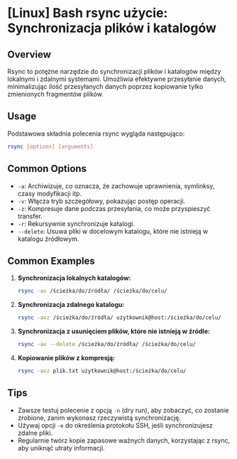 # [Linux] Bash rsync użycie: Synchronizacja plików i katalogów

## Overview
Rsync to potężne narzędzie do synchronizacji plików i katalogów między lokalnymi i zdalnymi systemami. Umożliwia efektywne przesyłanie danych, minimalizując ilość przesyłanych danych poprzez kopiowanie tylko zmienionych fragmentów plików.

## Usage
Podstawowa składnia polecenia rsync wygląda następująco:

```bash
rsync [options] [arguments]
```

## Common Options
- `-a`: Archiwizuje, co oznacza, że zachowuje uprawnienia, symlinksy, czasy modyfikacji itp.
- `-v`: Włącza tryb szczegółowy, pokazując postęp operacji.
- `-z`: Kompresuje dane podczas przesyłania, co może przyspieszyć transfer.
- `-r`: Rekursywnie synchronizuje katalogi.
- `--delete`: Usuwa pliki w docelowym katalogu, które nie istnieją w katalogu źródłowym.

## Common Examples
1. **Synchronizacja lokalnych katalogów:**
   ```bash
   rsync -av /ścieżka/do/źródła/ /ścieżka/do/celu/
   ```

2. **Synchronizacja zdalnego katalogu:**
   ```bash
   rsync -avz /ścieżka/do/źródła/ użytkownik@host:/ścieżka/do/celu/
   ```

3. **Synchronizacja z usunięciem plików, które nie istnieją w źródle:**
   ```bash
   rsync -av --delete /ścieżka/do/źródła/ /ścieżka/do/celu/
   ```

4. **Kopiowanie plików z kompresją:**
   ```bash
   rsync -avz plik.txt użytkownik@host:/ścieżka/do/celu/
   ```

## Tips
- Zawsze testuj polecenie z opcją `-n` (dry run), aby zobaczyć, co zostanie zrobione, zanim wykonasz rzeczywistą synchronizację.
- Używaj opcji `-e` do określenia protokołu SSH, jeśli synchronizujesz zdalne pliki.
- Regularnie twórz kopie zapasowe ważnych danych, korzystając z rsync, aby uniknąć utraty informacji.